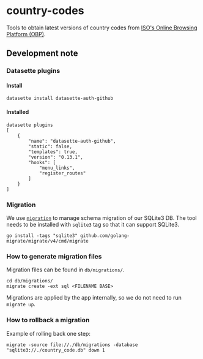 # country-codes

Tools to obtain latest versions of country codes from [ISO's Online Browsing Platform (OBP)](https://www.iso.org/obp/).

## Development note

### Datasette plugins

#### Install

```console
datasette install datasette-auth-github
```

#### Installed

```console
datasette plugins
[
    {
        "name": "datasette-auth-github",
        "static": false,
        "templates": true,
        "version": "0.13.1",
        "hooks": [
            "menu_links",
            "register_routes"
        ]
    }
]
```

### Migration

We use [`migration`](https://github.com/golang-migrate/migrate) to manage schema migration of our SQLite3 DB.
The tool needs to be installed with `sqlite3` tag so that it can support SQLite3.

```
go install -tags "sqlite3" github.com/golang-migrate/migrate/v4/cmd/migrate
```

### How to generate migration files

Migration files can be found in `db/migrations/`.

```
cd db/migrations/
migrate create -ext sql <FILENAME BASE>
```

Migrations are applied by the app internally, so we do not need to run `migrate up`.

### How to rollback a migration

Example of rolling back one step:

```
migrate -source file://./db/migrations -database "sqlite3://./country_code.db" down 1
```
